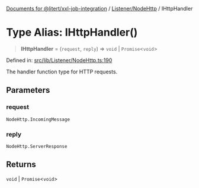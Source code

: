 [Documents for @litert/xxl-job-integration](../../../index.md) / [Listener/NodeHttp](../index.md) / IHttpHandler

# Type Alias: IHttpHandler()

> **IHttpHandler** = (`request`, `reply`) => `void` \| `Promise`\<`void`\>

Defined in: [src/lib/Listener/NodeHttp.ts:190](https://github.com/litert/xxl-job-integration.js/blob/master/src/lib/Listener/NodeHttp.ts#L190)

The handler function type for HTTP requests.

## Parameters

### request

`NodeHttp.IncomingMessage`

### reply

`NodeHttp.ServerResponse`

## Returns

`void` \| `Promise`\<`void`\>

